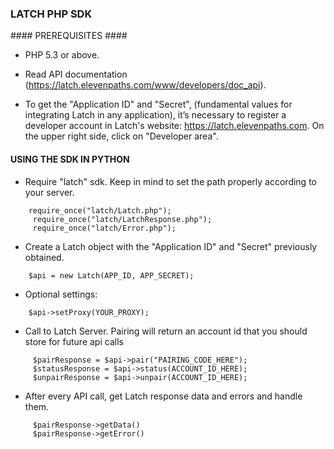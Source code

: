 ### LATCH PHP SDK ###


#### PREREQUISITES ####

* PHP 5.3 or above.

* Read API documentation (https://latch.elevenpaths.com/www/developers/doc_api).

* To get the "Application ID" and "Secret", (fundamental values for integrating Latch in any application), it’s necessary to register a developer account in Latch's website: https://latch.elevenpaths.com. On the upper right side, click on "Developer area".


#### USING THE SDK IN PYTHON ####

* Require "latch" sdk. Keep in mind to set the path properly according to your server.
```
	require_once("latch/Latch.php");
     require_once("latch/LatchResponse.php");
     require_once("latch/Error.php");
```

* Create a Latch object with the "Application ID" and "Secret" previously obtained.
```
	$api = new Latch(APP_ID, APP_SECRET);
```

* Optional settings:
```
	$api->setProxy(YOUR_PROXY);
```

* Call to Latch Server. Pairing will return an account id that you should store for future api calls
```
     $pairResponse = $api->pair("PAIRING_CODE_HERE");
     $statusResponse = $api->status(ACCOUNT_ID_HERE);
     $unpairResponse = $api->unpair(ACCOUNT_ID_HERE);
```

* After every API call, get Latch response data and errors and handle them.
```
     $pairResponse->getData()
     $pairResponse->getError()
```
